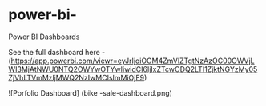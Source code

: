 # power-bi-
Power BI Dashboards

See the full dashboard here - (https://app.powerbi.com/viewr=eyJrIjoiOGM4ZmVlZTgtNzAzOC00OWVjLWI3MjAtNWU0NTQ2OWYwOTYwIiwidCI6IjIxZTcwODQ2LTI1ZjktNGYzMy05ZjVhLTVmMzljMWQ2NzIwMCIsImMiOjF9)

![Porfolio Dashboard] (bike -sale-dashboard.png)
